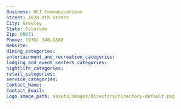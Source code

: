 ```yaml
---
Business: HCI Communications
Street: 1028 9th Street
City: Greeley
State: Colorado
Zip: 80631
Phone: (970) 346-1360
Website: 
dining_categories: 
entertainment_and_recreation_categories: 
lodging_and_event_centers_categories: 
nightlife_categories: 
retail_categories: 
service_categories: 
Contact_Name: 
Contact_Email: 
Logo_image_path: assets/images/directory/directory-default.png
---
```

